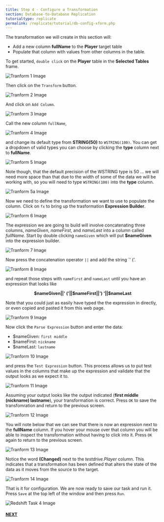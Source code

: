 ```yaml
---
title: Step 4 - Configure a Transformation
section: Database-to-Database Replication
tutorialtype: replicate
permalink: /replicate/tutorial/db-config-xform.php
---
```


The transformation we will create in this section will:

* Add a new column **fullName** to the **Player** target table
* Populate that column with values from other columns in the table.

To get started, `double click` on the **Player** table in the **Selected Tables** frame.

![Tranform 1 Image](/images/xform-1.png)

Then click on the `Transform` button.

![Tranform 2 Image](/images/xform-2.png)

And click on `Add Column`.

![Tranform 3 Image](/images/xform-3.png)

Call the new column `fullName`,

![Tranform 4 Image](/images/xform-4.png)

and change its default type from **STRING(50)** to `WSTRING(100)`. You can get a dropdown of 
valid types you can choose by clicking the **type** column next to **fullName**.

![Tranform 5 Image](/images/xform-5.png)

Note though, that the default precision of the WSTRING type is 50 ... we will need more space
than that due to the width of some of the data we will be working with, so you will need to 
type `WSTRING(100)` into the **type** column.

![Tranform 5a Image](/images/xform-5a.png)

Now we need to define the transformation we want to use to populate the column. Click on `fx` to
bring up the trasformation **Expression Builder**.

![Tranform 6 Image](/images/xform-6.png)

The expression we are going to build will involve concatenating three columns, _nameGiven_, 
_nameFirst_, and _nameLast_ into a column called _fullName_. Start by double clicking 
`nameGiven` which will put **$nameGiven** into the expression builder.

![Tranform 7 Image](/images/xform-7.png)

Now press the concatenation operator `||` and add the string `' ('.

![Tranform 8 Image](/images/xform-8.png)

and repeat those steps with `nameFirst` and `nameLast` until you have an expression that looks like

<p align="center">
<b>$nameGiven||' ('||$nameFirst||') '||$nameLast</b>
</p>

Note that you could just as easily have typed the the expression in directly, or even 
copied and pasted it from this web page.

![Tranform 9 Image](/images/xform-9.png)

Now click the `Parse Expression` button and enter the data:

* $nameGiven: `first middle`
* $nameFirst: `nickname`
* $nameLast: `lastname`


![Tranform 10 Image](/images/xform-10.png)

and press the `Test Expression` button.  This process allows us to put test values in 
the columns that make up the expression and validate that the output looks as we expect it to.

![Tranform 11 Image](/images/xform-11.png)

Assuming your output looks like the output indicated (**first middle (nickname) lastname**), 
your transformation is correct. Press `OK` to save the transfomration and return to the
previous screen.

![Tranform 12 Image](/images/xform-12.png)

You will note below that we can see that there is now an expression next to the **fullName** column.
If you hover your mouse over that column you will be able to inspect the transformation without
having to click into it. Press `OK` again to return to the previous screen.

![Tranform 13 Image](/images/xform-13.png)

Notice the word **(Changed)** next to the _testdrive.Player_ column. This indicates that
a transformation has been defined that alters the state of the data as it moves from the
source to the target.

![Tranform 14 Image](/images/xform-14.png)

That is it for configuration. We are now ready to save our task and run it. Press `Save` at the top
left of the window and then press `Run`.

![Redshift Task 4 Image](/images/redshift-task-6.png)

#### [NEXT](../redshift-run-task)